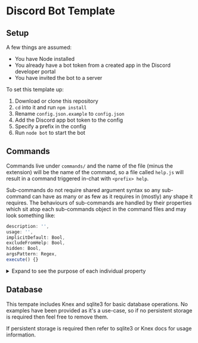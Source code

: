 # Discord Bot Template

## Setup

A few things are assumed:

* You have Node installed
* You already have a bot token from a created app in the Discord developer portal
* You have invited the bot to a server

To set this template up:

1. Download or clone this repository
2. `cd` into it and run `npm install`
3. Rename `config.json.example` to `config.json`
4. Add the Discord app bot token to the config
5. Specify a prefix in the config
6. Run `node bot` to start the bot

## Commands

Commands live under `commands/` and the name of the file (minus the extension) will be the name of the command, so a file called `help.js` will result in a command triggered in-chat with `<prefix> help`.

Sub-commands do not require shared argument syntax so any sub-command can have as many or as few as it requires in (mostly) any shape it requires. The behaviours of sub-commands are handled by their properties which sit atop each sub-commands object in the command files and may look something like:

```js
description: '',
usage: '',
implicitDefault: Bool,
excludeFromHelp: Bool,
hidden: Bool,
argsPattern: Regex,
execute() {}
```

<details>
  <summary>Expand to see the purpose of each individual property</summary>
  
**Description and Usage**

When running `<prefix> <command> help`, it will gather the names and usages of it's sub-commands, format them, then send them to the chat.

**implicit Default**

This bot follows a command/sub-command structure but we may not always require a "sub-command". For example, maybe a command only has one sub-command. In this case, we'd still create a sub-command but set `implicitDefault: true`. If the command is run with no recognised sub-command, it will fallback to this default.

**Help Exclusion**

If we set `excludeFromHelp: true`, then the sub-command will not be listed when running `<prefix> <command> help`.

**Hidden**

If we set `hidden: true` then the sub-command will be treated as unrecognised when run.

**Arguments Pattern**

If a sub-command expects arguements then we can specify what form these arguments take using Regular Expressions. We can run the inputted args against a sub-commands pattern, and it matches, then we can extract named groups to forward into the sub-command function. If it does not match, then the bot will respond with usage instructions.

**The Execute Function**

This is what will be executed after a valid input. Anything can exist within this function but it should always return an object containing the success (true/false) and a response message to send to the channel.
  
</details>

## Database

This tempate includes Knex and sqlite3 for basic database operations. No examples have been provided as it's a use-case, so if no persistent storage is required then feel free to remove them.

If persistent storage is required then refer to sqlite3 or Knex docs for usage information.